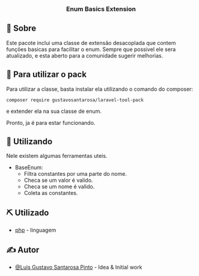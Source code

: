 <h3 align="center">Enum Basics Extension</h3>

## 🧐 Sobre <a name = "about"></a>

Este pacote inclui uma classe de extensão desacoplada que contem funções basicas para facilitar o enum.
Sempre que possivel ele sera atualizado, e esta aberto para a comunidade sugerir melhorias.

## 🏁 Para utilizar o pack

Para utilizar a classe, basta instalar ela utilizando o comando do composer:

```
composer require gustavosantarosa/laravel-tool-pack
```

e extender ela na sua classe de enum.

Pronto, ja é para estar funcionando.

## 🎈 Utilizando

Nele existem algumas ferramentas uteis.

- BaseEnum:
  - Filtra constantes por uma parte do nome.
  - Checa se um valor é valido.
  - Checa se um nome é valido.
  - Coleta as constantes.

## ⛏️ Utilizado

- [php](https://www.php.net/) - linguagem

## ✍️ Autor

- [@Luis Gustavo Santarosa Pinto](https://github.com/GustavoSantarosa) - Idea & Initial work
